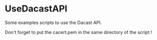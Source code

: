 UseDacastAPI
============

Some examples scripts to use the Dacast API.

Don't forget to put the cacert.pem in the same directory of the script !


